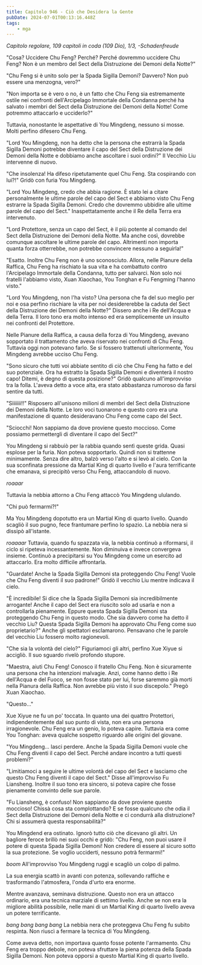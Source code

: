 ```yaml
---
title: Capitolo 946 - Ciò che Desidera la Gente
pubDate: 2024-07-01T00:13:16.448Z
tags:
    - mga
---
```



<em>Capitolo regolare,
109 capitoli in coda (109 Dio), 1/3,
-Schadenfreude</em>


"Cosa? Uccidere Chu Feng? Perché? Perché dovremmo uccidere Chu Feng? Non è un membro del Sect della Distruzione dei Demoni della Notte?"


"Chu Feng si è unito solo per la Spada Sigilla Demoni? Davvero? Non può essere una menzogna, vero?"


"Non importa se è vero o no, è un fatto che Chu Feng sia estremamente ostile nei confronti dell'Arcipelago Immortale della Condanna perché ha salvato i membri del Sect della Distruzione dei Demoni della Notte! Come potremmo attaccarlo e ucciderlo?"


Tuttavia, nonostante le aspettative di You Mingdeng, nessuno si mosse. Molti perfino difesero Chu Feng.


"Lord You Mingdeng, non ha detto che la persona che estrarrà la Spada Sigilla Demoni potrebbe diventare il capo del Sect della Distruzione dei Demoni della Notte e dobbiamo anche ascoltare i suoi ordini?" Il Vecchio Liu intervenne di nuovo.


"Che insolenza! Ha difeso ripetutamente quel Chu Feng. Sta cospirando con lui?!" Gridò con furia You Mingdeng.


"Lord You Mingdeng, credo che abbia ragione. È stato lei a citare personalmente le ultime parole del capo del Sect e abbiamo visto Chu Feng estrarre la Spada Sigilla Demoni. Credo che dovremmo ubbidire alle ultime parole del capo del Sect." Inaspettatamente anche il Re della Terra era intervenuto.


"Lord Protettore, senza un capo del Sect, è il più potente al comando del Sect della Distruzione dei Demoni della Notte. Ma anche così, dovrebbe comunque ascoltare le ultime parole del capo. Altrimenti non importa quanta forza otterrebbe, non potrebbe convincere nessuno a seguirla!"


"Esatto. Inoltre Chu Feng non è uno sconosciuto. Allora, nelle Pianure della Raffica, Chu Feng ha rischiato la sua vita e ha combattuto contro l'Arcipelago Immortale della Condanna, tutto per salvarci. Non solo noi fratelli l'abbiamo visto, Xuan Xiaochao, You Tonghan e Fu Fengming l'hanno visto."


"Lord You Mingdeng, non l'ha visto? Una persona che fa del suo meglio per noi e osa perfino rischiare la vita per noi desidererebbe la caduta del Sect della Distruzione dei Demoni della Notte?" Dissero anche i Re dell'Acqua e della Terra. Il loro tono era molto intenso ed era semplicemente un insulto nei confronti del Protettore.


Nelle Pianure della Raffica, a causa della forza di You Mingdeng, avevano sopportato il trattamento che aveva riservato nei confronti di Chu Feng. Tuttavia oggi non potevano farlo. Se si fossero trattenuti ulteriormente, You Mingdeng avrebbe ucciso Chu Feng.


"Sono sicuro che tutti voi abbiate sentito di ciò che Chu Feng ha fatto e del suo potenziale. Ora ha estratto la Spada Sigilla Demoni e diventerà il nostro capo! Ditemi, è degno di questa posizione?" Gridò qualcuno all'improvviso tra la folla. L'aveva detto a voce alta, era stato abbastanza rumoroso da farsi sentire da tutti.


"Sììììììì!!" Risposero all'unisono milioni di membri del Sect della Distruzione dei Demoni della Notte. Le loro voci tuonarono e questo coro era una manifestazione di quanto desideravano Chu Feng come capo del Sect.


"Sciocchi! Non sappiamo da dove proviene questo moccioso. Come possiamo permettergli di diventare il capo del Sect?"


You Mingdeng si rabbuiò per la rabbia quando sentì queste grida. Quasi esplose per la furia. Non poteva sopportarlo. Quindi non si trattenne minimamente. Senza dire altro, balzò verso l'alto e si levò al cielo. Con la sua sconfinata pressione da Martial King di quarto livello e l'aura terrificante che emanava, si precipitò verso Chu Feng, attaccandolo di nuovo.


*roaaar*


Tuttavia la nebbia attorno a Chu Feng attaccò You Mingdeng ululando.


"Chi può fermarmi?!"


Ma You Mingdeng dopotutto era un Martial King di quarto livello. Quando scagliò il suo pugno, fece frantumare perfino lo spazio. La nebbia nera si dissipò all'istante.


*roaaaar* Tuttavia, quando fu spazzata via, la nebbia continuò a riformarsi, il ciclo si ripeteva incessantemente. Non diminuiva e invece convergeva insieme. Continuò a precipitarsi su You Mingdeng come un esercito ad attaccarlo. Era molto difficile affrontarla.


"Guardate! Anche la Spada Sigilla Demoni sta proteggendo Chu Feng! Vuole che Chu Feng diventi il suo padrone!" Gridò il vecchio Liu mentre indicava il cielo.


"È incredibile! Si dice che la Spada Sigilla Demoni sia incredibilmente arrogante! Anche il capo del Sect era riuscito solo ad usarla e non a controllarla pienamente. Eppure questa Spada Sigilla Demoni sta proteggendo Chu Feng in questo modo. Che sia davvero come ha detto il vecchio Liu? Questa Spada Sigilla Demoni ha approvato Chu Feng come suo proprietario?" Anche gli spettatori esclamarono. Pensavano che le parole del vecchio Liu fossero molto ragionevoli.


"Che sia la volontà del cielo?" Figuriamoci gli altri, perfino Xue Xiyue si accigliò. Il suo sguardo rivelò profondo stupore.


"Maestra, aiuti Chu Feng! Conosco il fratello Chu Feng. Non è sicuramente una persona che ha intenzioni malvagie. Anzi, come hanno detto i Re dell'Acqua e del Fuoco, se non fosse stato per lui, forse saremmo già morti nella Pianura della Raffica. Non avrebbe più visto il suo discepolo." Pregò Xuan Xiaochao.


"Questo..."


Xue Xiyue ne fu un po' toccata. In quanto una dei quattro Protettori, indipendentemente dal suo punto di vista, non era una persona irragionevole. Chu Feng era un genio, lo poteva capire. Tuttavia era come You Tonghan: aveva qualche sospetto riguardo alle origini del giovane.


"You Mingdeng... lasci perdere. Anche la Spada Sigilla Demoni vuole che Chu Feng diventi il capo del Sect. Perché andare incontro a tutti questi problemi?"


"Limitiamoci a seguire le ultime volontà del capo del Sect e lasciamo che questo Chu Feng diventi il capo del Sect." Disse all'improvviso Fu Liansheng. Inoltre il suo tono era sincero, si poteva capire che fosse pienamente convinto delle sue parole.


"Fu Liansheng, è confuso! Non sappiamo da dove proviene questo moccioso! Chissà cosa sta complottando? E se fosse qualcuno che odia il Sect della Distruzione dei Demoni della Notte e ci condurrà alla distruzione? Chi si assumerà questa responsabilità?"


You Mingdend era ostinato. Ignorò tutto ciò che dicevano gli altri. Un bagliore feroce brillò nei suoi occhi e gridò: "Chu Feng, non puoi usare il potere di questa Spada Sigilla Demoni! Non credere di essere al sicuro sotto la sua protezione. Se voglio ucciderti, nessuno potrà fermarmi!"


*boom* All'improvviso You Mingdeng ruggì e scagliò un colpo di palmo.


La sua energia scattò in avanti con potenza, sollevando raffiche e trasformando l'atmosfera, l'onda d'urto era enorme.


Mentre avanzava, seminava distruzione. Questo non era un attacco ordinario, era una tecnica marziale di settimo livello. Anche se non era la migliore abilità possibile, nelle mani di un Martial King di quarto livello aveva un potere terrificante.


*bang bang bang bang* La nebbia nera che proteggeva Chu Feng fu subito respinta. Non riuscì a fermare la tecnica di You Mingdeng.


Come aveva detto, non importava quanto fosse potente l'armamento. Chu Feng era troppo debole, non poteva sfruttare la piena potenza della Spada Sigilla Demoni. Non poteva opporsi a questo Martial King di quarto livello.
                                


                                



